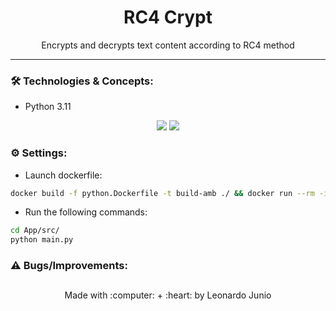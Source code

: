<h1 align="center">RC4 Crypt</h1>

<p align="center">Encrypts and decrypts text content according to RC4 method</p>

<hr> 

### :hammer_and_wrench: Technologies & Concepts:

* Python 3.11

<div align="center" style="display: inline_block">
	<img src="https://img.shields.io/static/v1?label=Python&message=v3.11&color=3572A5&style=flat"/>
	<img src="https://img.shields.io/static/v1?label=license&message=MIT&color=green&style=flat"/>
</div>

### :gear: Settings:

* Launch dockerfile:
```bash
docker build -f python.Dockerfile -t build-amb ./ && docker run --rm -it --entrypoint bash -v ${PWD}:/app build-amb 
```

* Run the following commands:
```bash
cd App/src/
python main.py
```

### :warning: Bugs/Improvements:

##

<div align="center">
	<p>Made with :computer: + :heart: by Leonardo Junio</p>
</div>
